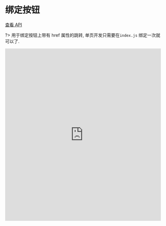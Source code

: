 # 绑定按钮

[查看 API](http://www.easybui.com/guide/api/classes/bui.btn.html)

?> 用于绑定按钮上带有 href 属性的跳转, 单页开发只需要在`index.js` 绑定一次就可以了.

<iframe width="100%" height="560" src="http://www.easybui.com/demo/source.html?url=pages/ui_controls/bui.btn&code=full,result" allowfullscreen="allowfullscreen" frameborder="0"></iframe>
